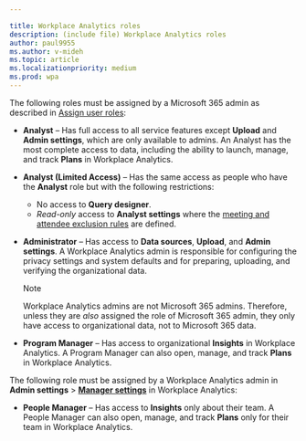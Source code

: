 ```yaml
---

title: Workplace Analytics roles
description: (include file) Workplace Analytics roles 
author: paul9955
ms.author: v-mideh
ms.topic: article
ms.localizationpriority: medium 
ms.prod: wpa
---
```


The following roles must be assigned by a Microsoft 365 admin as described in [Assign user roles](../setup/assign-user-roles.md):

* **Analyst** &ndash; Has full access to all service features except **Upload** and **Admin settings**, which are only available to admins. An Analyst has the most complete access to data, including the ability to launch, manage, and track **Plans** in Workplace Analytics.

* **Analyst (Limited Access)** &ndash; Has the same access as people who have the **Analyst** role but with the following restrictions:

  * No access to **Query designer**.
  * _Read-only_ access to **Analyst settings** where the [meeting and attendee exclusion rules](../tutorials/exclusions-introduction.md) are defined.

* **Administrator** &ndash; Has access to **Data sources**, **Upload**, and **Admin settings**. A Workplace Analytics admin is responsible for configuring the privacy settings and system defaults and for preparing, uploading, and verifying the organizational data.

  >[!NOTE]
  >Workplace Analytics admins are not Microsoft 365 admins. Therefore, unless they are *also* assigned the role of Microsoft 365 admin, they only have access to organizational data, not to Microsoft 365 data.

* **Program Manager** &ndash; Has access to organizational **Insights** in Workplace Analytics. A Program Manager can also open, manage, and track **Plans** in Workplace Analytics.

The following role must be assigned by a Workplace Analytics admin in **Admin settings** > [**Manager settings**](../use/manager-settings.md) in Workplace Analytics:

* **People Manager** &ndash; Has access to **Insights** only about their team. A People Manager can also open, manage, and track **Plans** only for their team in Workplace Analytics.
